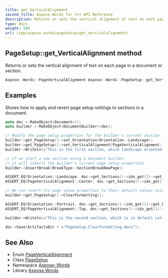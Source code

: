 ```yaml
---
title: get_VerticalAlignment
second_title: Aspose.Words for C++ API Reference
description: Returns or sets the vertical alignment of text on each page in a document or section.
type: docs
weight: 586
url: /cpp/aspose.words/pagesetup/get_verticalalignment/
---
```

## PageSetup::get_VerticalAlignment method


Returns or sets the vertical alignment of text on each page in a document or section.

```cpp
Aspose::Words::PageVerticalAlignment Aspose::Words::PageSetup::get_VerticalAlignment()
```


## Examples



Shows how to apply and revert page setup settings to sections in a document. 
```cpp
auto doc = MakeObject<Document>();
auto builder = MakeObject<DocumentBuilder>(doc);

// Modify the page setup properties for the builder's current section and add text.
builder->get_PageSetup()->set_Orientation(Orientation::Landscape);
builder->get_PageSetup()->set_VerticalAlignment(PageVerticalAlignment::Center);
builder->Writeln(u"This is the first section, which landscape oriented with vertically centered text.");

// If we start a new section using a document builder,
// it will inherit the builder's current page setup properties.
builder->InsertBreak(BreakType::SectionBreakNewPage);

ASSERT_EQ(Orientation::Landscape, doc->get_Sections()->idx_get(1)->get_PageSetup()->get_Orientation());
ASSERT_EQ(PageVerticalAlignment::Center, doc->get_Sections()->idx_get(1)->get_PageSetup()->get_VerticalAlignment());

// We can revert its page setup properties to their default values using the "ClearFormatting" method.
builder->get_PageSetup()->ClearFormatting();

ASSERT_EQ(Orientation::Portrait, doc->get_Sections()->idx_get(1)->get_PageSetup()->get_Orientation());
ASSERT_EQ(PageVerticalAlignment::Top, doc->get_Sections()->idx_get(1)->get_PageSetup()->get_VerticalAlignment());

builder->Writeln(u"This is the second section, which is in default Letter paper size, portrait orientation and top alignment.");

doc->Save(ArtifactsDir + u"PageSetup.ClearFormatting.docx");
```

## See Also

* Enum [PageVerticalAlignment](../../pageverticalalignment/)
* Class [PageSetup](../)
* Namespace [Aspose::Words](../../)
* Library [Aspose.Words](../../../)
